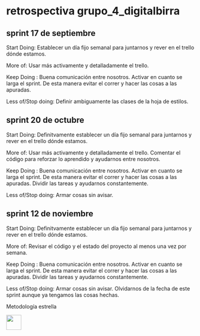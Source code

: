 # retrospectiva grupo_4_digitalbirra

## sprint 17 de septiembre

Start Doing: Establecer un día fijo semanal para juntarnos y rever en el trello dónde estamos.

More of: Usar más activamente y detalladamente el trello.

Keep Doing : Buena comunicación entre nosotros. Activar en cuanto se larga el sprint. De esta manera evitar el correr y hacer las cosas a las apuradas.

Less of/Stop doing: Definir ambiguamente las clases de la hoja de estilos.

## sprint 20 de octubre

Start Doing: Definitvamente establecer un día fijo semanal para juntarnos y rever en el trello dónde estamos.

More of: Usar más activamente y detalladamente el trello. Comentar el código para reforzar lo aprendido y ayudarnos entre nosotros.

Keep Doing : Buena comunicación entre nosotros. Activar en cuanto se larga el sprint. De esta manera evitar el correr y hacer las cosas a las apuradas. Dividir las tareas y ayudarnos constantemente.

Less of/Stop doing: Armar cosas sin avisar.

## sprint 12 de noviembre

Start Doing: Definitvamente establecer un día fijo semanal para juntarnos y rever en el trello dónde estamos.

More of: Revisar el código y el estado del proyecto al menos una vez por semana.

Keep Doing : Buena comunicación entre nosotros. Activar en cuanto se larga el sprint. De esta manera evitar el correr y hacer las cosas a las apuradas. Dividir las tareas y ayudarnos constantemente.

Less of/Stop doing: Armar cosas sin avisar. Olvidarnos de la fecha de este sprint aunque ya tengamos las cosas hechas.




Metodología estrella

<img src="https://i.pinimg.com/736x/0e/fa/ec/0efaec4949765fbffd4ffbc61584dd02.jpg" style=" width:40px ; height:40px " />
